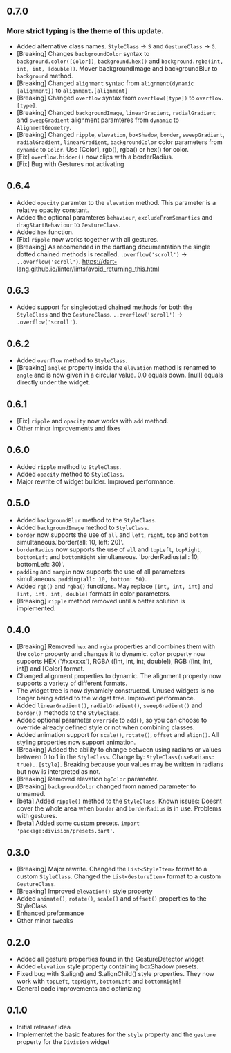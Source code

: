 ## 0.7.0
### More strict typing is the theme of this update.
* Added alternative class names. `StyleClass` -> `S` and `GestureClass` -> `G`.
* [Breaking] Changes `backgroundColor` syntax to `background.color([Color])`, `background.hex()` and `background.rgba(int, int, int, [double])`. Mover backgroundImage and backgroundBlur to `background` method.
* [Breaking] Changed `alignment` syntac from `alignment(dynamic [alignment])` to `alignment.[alignment]`
* [Breaking] Changed `overflow` syntax from `overflow([type])` to `overflow.[type]`.
* [Breaking] Changed `backgroundImage`, `linearGradient`, `radialGradient` and `sweepGradient` alignment paramteres from `dynamic` to `AlignmentGeometry`.
* [Breaking] Changed `ripple`, `elevation`, `boxShadow`, `border`, `sweepGradient`, `radialGradient`, `linearGradient`, `backgroundColor` color parameters from `dynamic` to `Color`. Use [Color], rgb(), rgba() or hex() for color.
* [Fix] `overflow.hidden()` now clips with a borderRadius.
* [Fix] Bug with Gestures not activating

## 0.6.4
* Added `opacity` paramter to the `elevation` method. This parameter is a relative opacity constant.
* Added the optional paramteres `behaviour`, `excludeFromSemantics` and `dragStartBehaviour` to `GestureClass`.
* Added `hex` function.
* [Fix] `ripple` now works together with all gestures.
* [Breaking] As recomended in the dartlang documentation the single dotted chained methods is recalled.
    `.overflow('scroll')` -> `..overflow('scroll')`.
https://dart-lang.github.io/linter/lints/avoid_returning_this.html

## 0.6.3
* Added support for singledotted chained methods for both the `StyleClass` and the `GestureClass`. `..overflow('scroll')` -> `.overflow('scroll')`.

## 0.6.2
* Added `overflow` method to `StyleClass`.
* [Breaking] `angled` property inside the `elevation` method is renamed to `angle` and is now given in a circular value. 0.0 equals down. [null] equals directly under the widget.

## 0.6.1
* [Fix] `ripple` and `opacity` now works with `add` method.
* Other minor improvements and fixes

## 0.6.0
* Added `ripple` method to `StyleClass`.
* Added `opacity` method to `StyleClass`.
* Major rewrite of widget builder. Improved performance.

## 0.5.0
* Added `backgroundBlur` method to the `StyleClass`.
* Added `backgroundImage` method to `StyleClass`.
* `border` now supports the use of `all` and `left`, `right`, `top` and `bottom` simultaneous.'border(all: 10, left: 20)'.
* `borderRadius` now supports the use of `all` and `topLeft`, `topRight`, `bottomLeft` and `bottomRight` simultaneous. 'borderRadius(all: 10, bottomLeft: 30)'.
* `padding` and `margin` now supports the use of all parameters simultaneous. `padding(all: 10, bottom: 50)`.
* Added `rgb()` and `rgba()` functions. May replace `[int, int, int]` and `[int, int, int, double]` formats in color parameters.
* [Breaking] `ripple` method removed until a better solution is implemented. 

## 0.4.0
* [Breaking] Removed `hex` and `rgba` properties and combines them with the `color` property and changes it to dynamic. `color` property now supports HEX ('#xxxxxx'), RGBA ([int, int, int, double]), RGB ([int, int, int]) and [Color] format.
* Changed alignment properties to dynamic. The alignment property now supports a variety of different formats.
* The widget tree is now dynamicly constructed. Unused widgets is no longer being added to the widget tree. Improved performance.
* Added `linearGradient()`, `radialGradient()`, `sweepGradient()` and `border()` methods to the `StyleClass`.
* Added optional parameter `override` to `add()`, so you can choose to override already defined style or not when combining classes.
* Added animation support for `scale()`, `rotate()`, `offset` and `align()`. All styling properties now support animation.
* [Breaking] Added the ability to change between using radians or values between 0 to 1 in the `StyleClass`. Change by: `StyleClass(useRadians: true)..[style]`. Breaking because your values may be written in radians but now is interpreted as not.
* [Breaking] Removed elevation `bgColor` parameter.
* [Breaking] `backgroundColor` changed from named parameter to unnamed.
* [beta] Added `ripple()` method to the `StyleClass`. Known issues: Doesnt cover the whole area when `border` and `borderRadius` is in use. Problems with gestures.
* [beta] Added some custom presets. `import 'package:division/presets.dart'`.

## 0.3.0
* [Breaking] Major rewrite. Changed the `List<StyleItem>` format to a custom `StyleClass`. Changed the `List<GestureItem>` format to a custom `GestureClass`.
* [Breaking] Improved `elevation()` style property
* Added `animate()`, `rotate()`, `scale()` and `offset()` properties to the StyleClass
* Enhanced preformance
* Other minor tweaks

## 0.2.0
* Added all gesture properties found in the GestureDetector widget
* Added `elevation` style property containing boxShadow presets.
* Fixed bug with S.align() and S.alignChild() style properties. They now work with `topLeft`, `topRight`, `bottomLeft` and `bottomRight`!
* General code improvements and optimizing

## 0.1.0
* Initial release/ idea
* Implementet the basic features for the `style` property and the `gesture` property for the `Division` widget